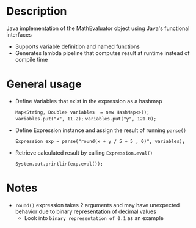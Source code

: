 # Description
Java implementation of the MathEvaluator object using Java's functional interfaces
 - Supports variable definition and named functions
 - Generates lambda pipeline that computes result at runtime instead of compile time

# General usage
 - Define Variables that exist in the expression as a hashmap

   `Map<String, Double> variables  = new HashMap<>();`
   `variables.put("x", 11.2);`
   `variables.put("y", 121.0);`

  - Define Expression instance and assign the result of running `parse()`

    `Expression exp = parse("round(x + y / 5 + 5 , 0)", variables);`

  - Retrieve calculated result by calling `Expression.eval()`

    `System.out.printlin(exp.eval());`

# Notes
  - `round()` expression takes 2 arguments and may have unexpected behavior due to binary representation of decimal values
    - Look into `binary representation of 0.1` as an example
